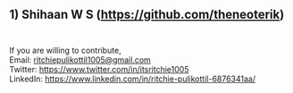 ## 1) Shihaan W S (https://github.com/theneoterik)<br><br>
If you are willing to contribute,<br>
Email: ritchiepulikottil1005@gmail.com <br>
Twitter: https://www.twitter.com/in/itsritchie1005<br>
LinkedIn: https://www.linkedin.com/in/ritchie-pulikottil-6876341aa/<br>

